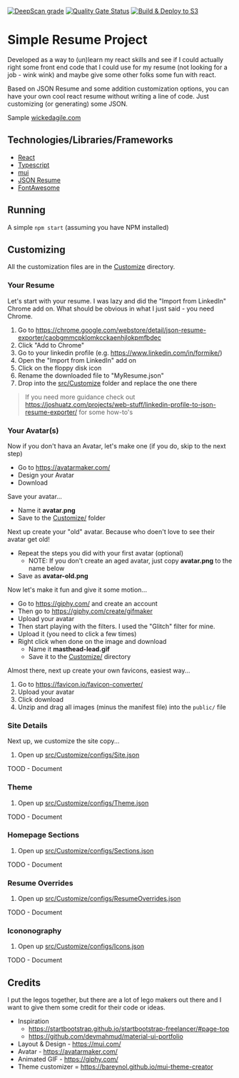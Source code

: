 [![DeepScan grade](https://deepscan.io/api/teams/5417/projects/20612/branches/565625/badge/grade.svg)](https://deepscan.io/dashboard#view=project&tid=5417&pid=20612&bid=565625) [![Quality Gate Status](https://sonarcloud.io/api/project_badges/measure?project=mikeparcewski_simpleresume&metric=alert_status)](https://sonarcloud.io/summary/new_code?id=mikeparcewski_simpleresume) [![Build & Deploy to S3](https://github.com/mikeparcewski/simpleresume/actions/workflows/main.yml/badge.svg)](https://github.com/mikeparcewski/simpleresume/actions/workflows/main.yml)

# Simple Resume Project

Developed as a way to (un)learn my react skills and see if I could actually right some front end code that I could use for my resume (not looking for a job - wink wink) and maybe give some other folks some fun with react.

Based on JSON Resume and some addition customization options, you can have your own cool react resume without writing a line of code.  Just customizing (or generating) some JSON.

Sample [wickedagile.com](https://wickedagile.com)

## Technologies/Libraries/Frameworks

* [React](https://reactjs.org/)
* [Typescript](https://www.typescriptlang.org/)
* [mui](https://mui.com/)
* [JSON Resume](https://jsonresume.org/)
* [FontAwesome](https://fontawesome.com/v5/docs/web/use-with/react)

## Running

A simple `npm start` (assuming you have NPM installed)

## Customizing
All the customization files are in the [Customize](Cusrtomize/) directory.


### Your Resume
Let's start with your resume.  I was lazy and did the "Import from LinkedIn" Chrome add on.  What should be obvious in what I just said - you need Chrome.

1. Go to https://chrome.google.com/webstore/detail/json-resume-exporter/caobgmmcpklomkcckaenhjlokpmfbdec
2. Click "Add to Chrome"
3. Go to your linkedin profile (e.g. https://www.linkedin.com/in/formike/)
4. Open the "Import from LinkedIn" add on
5. Click on the floppy disk icon
6. Rename the downloaded file to "MyResume.json"
7. Drop into the [src/Customize](src/Customize/) folder and replace the one there

> If you need more guidance check out https://joshuatz.com/projects/web-stuff/linkedin-profile-to-json-resume-exporter/ for some how-to's

### Your Avatar(s)
Now if you don't hava an Avatar, let's make one (if you do, skip to the next step)

* Go to https://avatarmaker.com/
* Design your Avatar
* Download

Save your avatar...

* Name it **avatar.png**
* Save to the [Customize/](Customize/) folder

Next up create your "old" avatar.  Because who doen't love to see their avatar get old!

* Repeat the steps you did with your first avatar (optional)
    * NOTE: If you don't create an aged avatar, just copy **avatar.png** to the name below
* Save as **avatar-old.png**

Now let's make it fun and give it some motion...

* Go to https://giphy.com/ and create an account
* Then go to https://giphy.com/create/gifmaker
* Upload your avatar
* Then start playing with the filters.  I used the "Glitch" filter for mine.
* Upload it (you need to click a few times)
* Right click when done on the image and download 
    * Name it **masthead-lead.gif**
    * Save it to the [Customize/](Customize/) directory

Almost there, next up create your own favicons, easiest way...

1. Go to https://favicon.io/favicon-converter/
2. Upload your avatar
3. Click download
4. Unzip and drag all images (minus the manifest file) into the `public/` file

### Site Details
Next up, we customize the site copy...

1. Open up [src/Customize/configs/Site.json](src/Customize/configs/Site.json)

TOOD - Document

### Theme

1. Open up [src/Customize/configs/Theme.json](src/Customize/configs/Theme.json)

TODO - Document

### Homepage Sections

1. Open up [src/Customize/configs/Sections.json](src/Customize/configs/Sections.json)

TODO - Document

### Resume Overrides

1. Open up [src/Customize/configs/ResumeOverrides.json](src/Customize/configs/ResumeOverrides.json)

TODO - Document

### Icononography

1. Open up [src/Customize/configs/Icons.json](src/Customize/configs/Icons.json)

TODO - Document

## Credits

I put the legos together, but there are a lot of lego makers out there and I want to give them some credit for their code or ideas.

* Inspiration
    * https://startbootstrap.github.io/startbootstrap-freelancer/#page-top
    * https://github.com/devmahmud/material-ui-portfolio
* Layout & Design - https://mui.com/
* Avatar - https://avatarmaker.com/
* Animated GIF - https://giphy.com/
* Theme customizer = https://bareynol.github.io/mui-theme-creator